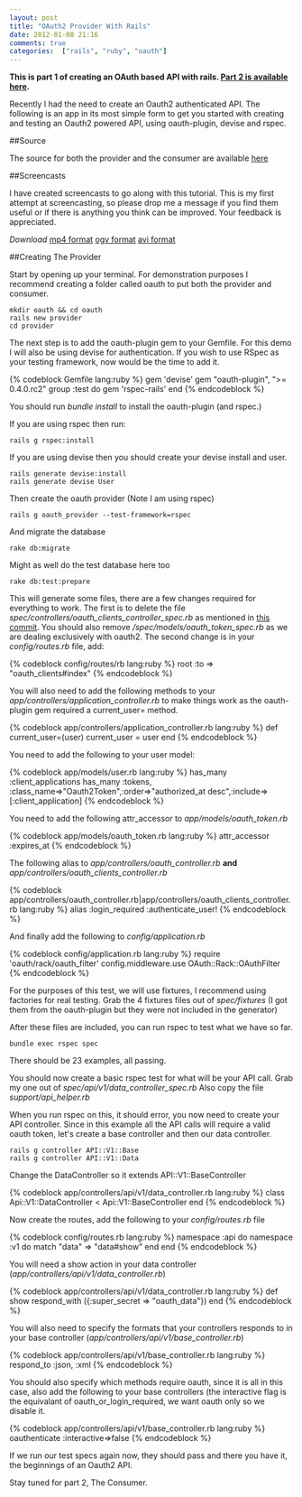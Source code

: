 ```yaml
---
layout: post
title: "OAuth2 Provider With Rails"
date: 2012-01-08 21:16
comments: true
categories:  ["rails", "ruby", "oauth"]
---
```

**This is part 1 of creating an OAuth based API with rails.  [Part 2 is available here](http://blog.gazler.com/blog/2012/01/11/oauth2-consumer-with-sinatra/).**

Recently I had the need to create an Oauth2 authenticated API.  The following is an app in its most simple form to get you started with creating and testing an Oauth2 powered API, using oauth-plugin, devise and rspec.

##Source

The source for both the provider and the consumer are available [here](https://github.com/Gazler/Oauth2-Tutorial)

##Screencasts

I have created screencasts to go along with this tutorial.  This is my first attempt at screencasting, so please drop me a message if you find them useful or if there is anything you think can be improved.  Your feedback is appreciated.

*Download* [mp4 format](http://screencasts.gazler.com/provider.mp4) [ogv format](http://screencasts.gazler.com/provider.ogv) [avi format](http://screencasts.gazler.com/provider.avi)

##Creating The Provider

Start by opening up your terminal.  For demonstration purposes I recommend creating a folder called oauth to put both the provider and consumer.

<!-- more -->

    mkdir oauth && cd oauth
    rails new provider
    cd provider

    
The next step is to add the oauth-plugin gem to your Gemfile.  For this demo I will also be using devise for authentication.  If you wish to use RSpec as your testing framework, now would be the time to add it.

{% codeblock Gemfile lang:ruby %}
gem 'devise'
gem "oauth-plugin", ">= 0.4.0.rc2"
group :test do
    gem 'rspec-rails'
end
{% endcodeblock %}    

You should run *bundle install* to install the oauth-plugin (and rspec.)

If you are using rspec then run:

    rails g rspec:install

If you are using devise then you should create your devise install and user.

    rails generate devise:install
    rails generate devise User
    
Then create the oauth provider (Note I am using rspec)

    rails g oauth_provider --test-framework=rspec
    
And migrate the database
    
    rake db:migrate
    
Might as well do the test database here too

    rake db:test:prepare
    
This will generate some files, there are a few changes required for everything to work.  The first is to delete the file *spec/controllers/oauth_clients_controller_spec.rb* as mentioned in [this commit](https://github.com/pelle/oauth-plugin/commit/6e24ec0ee2f3dc871756b2e8a75fa2181ff504f4).  You should also remove */spec/models/oauth_token_spec.rb* as we are dealing exclusively with oauth2.
The second change is in your *config/routes.rb* file, add:

{% codeblock config/routes/rb lang:ruby %}
root :to => "oauth_clients#index"
{% endcodeblock %} 

    
You will also need to add the following methods to your *app/controllers/application_controller.rb* to make things work as the oauth-plugin gem required a current_user= method.

{% codeblock app/controllers/application_controller.rb lang:ruby %}
def current_user=(user)
  current_user = user
end
{% endcodeblock %} 

You need to add the following to your user model:

{% codeblock app/models/user.rb lang:ruby %}
has_many :client_applications
has_many :tokens, :class_name=>"Oauth2Token",:order=>"authorized_at desc",:include=>[:client_application]
{% endcodeblock %} 
    
You need to add the following attr_accessor to *app/models/oauth_token.rb*

{% codeblock app/models/oauth_token.rb lang:ruby %}
attr_accessor :expires_at
{% endcodeblock %} 

The following alias to *app/controllers/oauth_controller.rb* **and** *app/controllers/oauth_clients_controller.rb*

{% codeblock app/controllers/oauth_controller.rb|app/controllers/oauth_clients_controller.rb lang:ruby %}
alias :login_required :authenticate_user!
{% endcodeblock %} 
    
And finally add the following to *config/application.rb*

{% codeblock config/application.rb lang:ruby %}
require 'oauth/rack/oauth_filter'
config.middleware.use OAuth::Rack::OAuthFilter
{% endcodeblock %} 
    
For the purposes of this test, we will use fixtures, I recommend using factories for real testing.  Grab the 4 fixtures files out of *spec/fixtures* (I got them from the oauth-plugin but they were not included in the generator)

After these files are included, you can run rspec to test what we have so far.

    bundle exec rspec spec
    
There should be 23 examples, all passing.

You should now create a basic rspec test for what will be your API call.  Grab my one out of *spec/api/v1/data_controller_spec.rb*  Also copy the file *support/api_helper.rb*

When you run rspec on this, it should error, you now need to create your API controller.  Since in this example all the API calls will require a valid oauth token, let's create a base controller and then our data controller.

    rails g controller API::V1::Base
    rails g controller API::V1::Data
    
Change the DataController so it extends API::V1::BaseController

{% codeblock app/controllers/api/v1/data_controller.rb lang:ruby %}
class Api::V1::DataController < Api::V1::BaseController
end
{% endcodeblock %} 
    
Now create the routes, add the following to your *config/routes.rb* file

{% codeblock config/routes.rb lang:ruby %}
namespace :api do
  namespace :v1 do
    match "data" => "data#show"
  end
end
{% endcodeblock %} 
    
You will need a show action in your data controller (*app/controllers/api/v1/data_controller.rb*)

{% codeblock app/controllers/api/v1/data_controller.rb lang:ruby %}
def show
  respond_with ({:super_secret => "oauth_data"})
end
{% endcodeblock %} 
    
You will also need to specify the formats that your controllers responds to in your base controller (*app/controllers/api/v1/base_controller.rb*)

{% codeblock app/controllers/api/v1/base_controller.rb lang:ruby %}
respond_to :json, :xml
{% endcodeblock %} 
    
You should also specify which methods require oauth, since it is all in this case, also add the following to your base controllers (the interactive flag is the equivalant of oauth_or_login_required, we want oauth only so we disable it. 

{% codeblock app/controllers/api/v1/base_controller.rb lang:ruby %}
oauthenticate :interactive=>false
{% endcodeblock %} 

If we run our test specs again now, they should pass and there you have it, the beginnings of an Oauth2 API.

Stay tuned for part 2, The Consumer.
